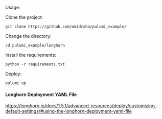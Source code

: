 
Usage:

Clone the project:

    git clone https://github.com/omidraha/pulumi_example/

Change the directory:

    cd pulumi_example/longhorn

Install the requirements: 

    python -r requirements.txt

Deploy:

    pulumi up 


#### Longhorn Deployment YAML File

https://longhorn.io/docs/1.5.1/advanced-resources/deploy/customizing-default-settings/#using-the-longhorn-deployment-yaml-file
